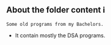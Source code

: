 ## About the folder content ℹ
    Some old programs from my Bachelors.
- It contain mostly the DSA programs.